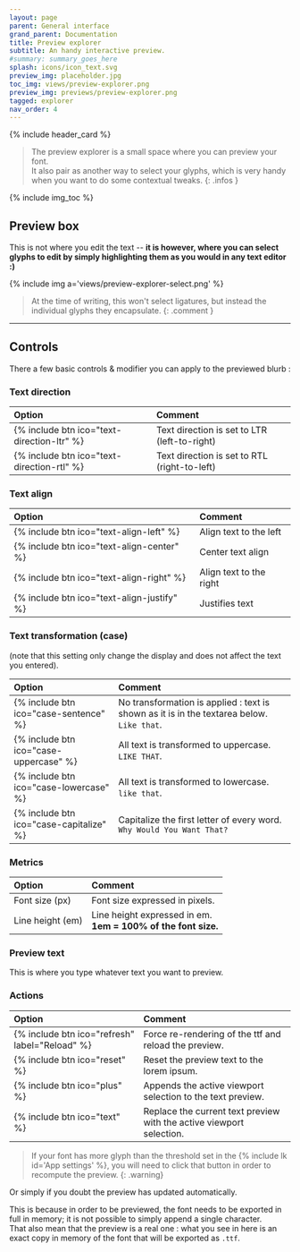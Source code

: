 ```yaml
---
layout: page
parent: General interface
grand_parent: Documentation
title: Preview explorer
subtitle: An handy interactive preview.
#summary: summary_goes_here
splash: icons/icon_text.svg
preview_img: placeholder.jpg
toc_img: views/preview-explorer.png
preview_img: previews/preview-explorer.png
tagged: explorer
nav_order: 4
---
```


{% include header_card %}

>The preview explorer is a small space where you can preview your font.  
>It also pair as another way to select your glyphs, which is very handy when you want to do some contextual tweaks.
{: .infos }

{% include img_toc %}

## Preview box
This is not where you edit the text -- **it is however, where you can select glyphs to edit by simply highlighting them as you would in any text editor :)**

{% include img a='views/preview-explorer-select.png' %}

>At the time of writing, this won't select ligatures, but instead the individual glyphs they encapsulate.
{: .comment }

---

## Controls

There a few basic controls & modifier you can apply to the previewed blurb :

### Text direction

| Option       | Comment          |
|:-------------|:------------------|
| {% include btn ico="text-direction-ltr" %} | Text direction is set to LTR (left-to-right) |
| {% include btn ico="text-direction-rtl" %} | Text direction is set to RTL (right-to-left) |

### Text align

| Option       | Comment          |
|:-------------|:------------------|
| {% include btn ico="text-align-left" %} | Align text to the left |
| {% include btn ico="text-align-center" %} | Center text align |
| {% include btn ico="text-align-right" %} | Align text to the right |
| {% include btn ico="text-align-justify" %} | Justifies text |

### Text transformation (case)

(note that this setting only change the display and does not affect the text you entered).

| Option       | Comment          |
|:-------------|:------------------|
| {% include btn ico="case-sentence" %} | No transformation is applied : text is shown as it is in the textarea below. `Like that`. |
| {% include btn ico="case-uppercase" %} | All text is transformed to uppercase. `LIKE THAT`. |
| {% include btn ico="case-lowercase" %} | All text is transformed to lowercase. `like that`. |
| {% include btn ico="case-capitalize" %} | Capitalize the first letter of every word. `Why Would You Want That?` |

### Metrics

| Option       | Comment          |
|:-------------|:------------------|
| Font size (px) | Font size expressed in pixels. |
| Line height (em) | Line height expressed in em.<br>**1em = 100% of the font size.** |

### Preview text
This is where you type whatever text you want to preview.

### Actions

| Option       | Comment          |
|:-------------|:------------------|
| {% include btn ico="refresh" label="Reload" %} | Force re-rendering of the ttf and reload the preview. |
| {% include btn ico="reset" %} | Reset the preview text to the lorem ipsum. |
| {% include btn ico="plus" %} | Appends the active viewport selection to the text preview. |
| {% include btn ico="text" %} | Replace the current text preview with the active viewport selection. |

>If your font has more glyph than the threshold set in the {% include lk id='App settings' %}, you will need to click that button in order to recompute the preview.
{: .warning}

Or simply if you doubt the preview has updated automatically.

This is because in order to be previewed, the font needs to be exported in full in memory; it is not possible to simply append a single character.  
That also mean that the preview is a real one : what you see in here is an exact copy in memory of the font that will be exported as `.ttf`.
